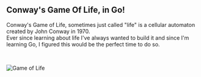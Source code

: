 <h2>Conway's Game Of Life, in Go!</h2>
<p>Conway's Game of Life, sometimes just called "life" is a cellular automaton created by John Conway in 1970. <br>
Ever since learning about life I've always wanted to build it and since I'm learning Go, I figured this would be the perfect time to do so.</p>

<br>

![Game of Life](https://github.com/Dysax/GameOfLife-In-Go/blob/main/gifs/gameOfLifeTest3.gif?raw=true)
